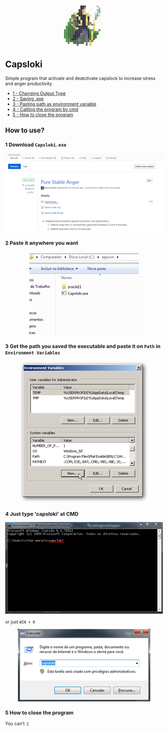 
<p align="center" >
    <a>
        <img alt="logo" src="Images/loki.png" href="https://www.iconfinder.com/Sakagami">
    </a>
</p>

# Capsloki




Simple program that activate and deatctivate capslock to increase stress and anger productivity

* [1 - Changing Output Type](#1-Download-```Capsloki.exe```)
* [2 - Saving .exe](#2-Paste-it-anywhere-you-want )
* [3 - Pasting path as environment variable](#3-Get-the-path-you-save-the-executable-and-paste-it-on-'Path'-in-'Environment-Variables')
* [4 - Callling the program by cmd](#4-Just-type-'capsloki'-at-CMD)
* [5 - How to close the program](#5-How-to-close-the-program)




## How to use?

 ### 1 Download ```Capsloki.exe```

![](/Images/releaseExe.PNG)

### 2 Paste it anywhere you want 

<p align="center" >
    <a>
        <img alt="logo" src="/Images/saveSomewhere.PNG">
    </a>
</p>

### 3 Get the path you saved the executable and paste it on ```Path``` in ```Environment Variables```

<p align="center" >
    <a>
        <img alt="logo" src="/Images/path.png">
    </a>
</p>

### 4 Just type 'capsloki' at CMD

<p align="center" >
    <a>
        <img alt="logo" src="/Images/cmdExecution.PNG">
    </a>
</p>

or just ```WIN + R```

<p align="center" >
    <a>
        <img alt="logo" src="/Images/winR.PNG">
    </a>
</p>

### 5 How to close the program
You can't :)
